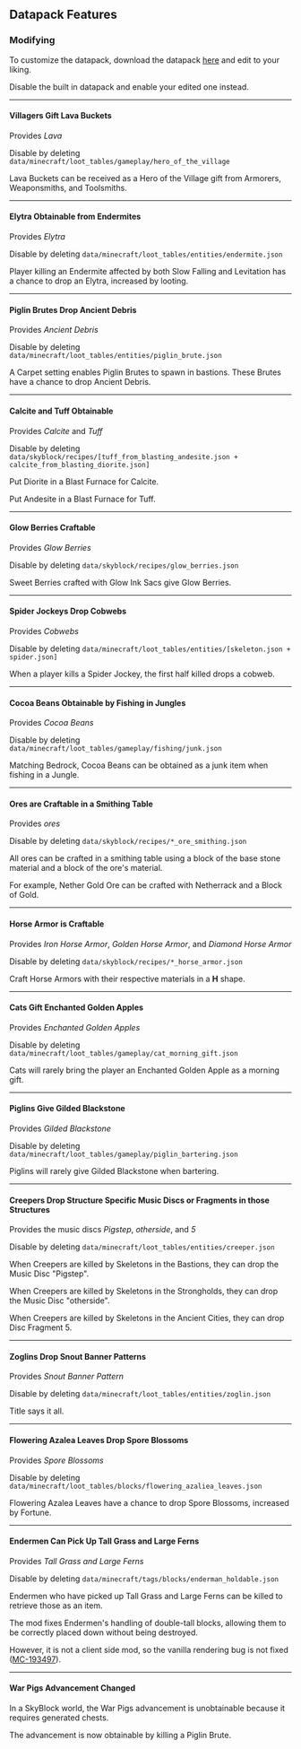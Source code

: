 ## Datapack Features

### Modifying

To customize the datapack,
download the
datapack [here](https://download-directory.github.io/?url=https%3A%2F%2Fgithub.com%2Fjsorrell%2FCarpetSkyAdditions%2Ftree%2FHEAD%2Fdatapack)
and edit to your liking.

Disable the built in datapack and enable your edited one instead.

---

#### Villagers Gift Lava Buckets ####

Provides *Lava*

Disable by deleting  ```data/minecraft/loot_tables/gameplay/hero_of_the_village```

Lava Buckets can be received as a Hero of the Village gift from Armorers, Weaponsmiths, and Toolsmiths.

---

#### Elytra Obtainable from Endermites ####

Provides *Elytra*

Disable by deleting  ```data/minecraft/loot_tables/entities/endermite.json```

Player killing an Endermite affected by both Slow Falling and Levitation
has a chance to drop an Elytra, increased by looting.

---

#### Piglin Brutes Drop Ancient Debris ####

Provides *Ancient Debris*

Disable by deleting  ```data/minecraft/loot_tables/entities/piglin_brute.json```

A Carpet setting enables Piglin Brutes to spawn in bastions. These Brutes have a chance to drop Ancient Debris.

---

#### Calcite and Tuff Obtainable ####

Provides *Calcite* and *Tuff*

Disable by deleting  ```data/skyblock/recipes/[tuff_from_blasting_andesite.json + calcite_from_blasting_diorite.json]```

Put Diorite in a Blast Furnace for Calcite.

Put Andesite in a Blast Furnace for Tuff.

---

#### Glow Berries Craftable ####

Provides *Glow Berries*

Disable by deleting  ```data/skyblock/recipes/glow_berries.json```

Sweet Berries crafted with Glow Ink Sacs give Glow Berries.

---

#### Spider Jockeys Drop Cobwebs ####

Provides *Cobwebs*

Disable by deleting  ```data/minecraft/loot_tables/entities/[skeleton.json + spider.json]```

When a player kills a Spider Jockey, the first half killed drops a cobweb.

---

#### Cocoa Beans Obtainable by Fishing in Jungles ####

Provides *Cocoa Beans*

Disable by deleting  ```data/minecraft/loot_tables/gameplay/fishing/junk.json```

Matching Bedrock, Cocoa Beans can be obtained as a junk item when fishing in a Jungle.

---

#### Ores are Craftable in a Smithing Table ####

Provides *ores*

Disable by deleting  ```data/skyblock/recipes/*_ore_smithing.json```

All ores can be crafted in a smithing table using a block of the base stone material and a block of the ore's material.

For example, Nether Gold Ore can be crafted with Netherrack and a Block of Gold.

---

#### Horse Armor is Craftable ####

Provides *Iron Horse Armor*, *Golden Horse Armor*, and *Diamond Horse Armor*

Disable by deleting  ```data/skyblock/recipes/*_horse_armor.json```

Craft Horse Armors with their respective materials in a **H** shape.

---

#### Cats Gift Enchanted Golden Apples ####

Provides *Enchanted Golden Apples*

Disable by deleting  ```data/minecraft/loot_tables/gameplay/cat_morning_gift.json```

Cats will rarely bring the player an Enchanted Golden Apple as a morning gift.

---

#### Piglins Give Gilded Blackstone ####

Provides *Gilded Blackstone*

Disable by deleting  ```data/minecraft/loot_tables/gameplay/piglin_bartering.json```

Piglins will rarely give Gilded Blackstone when bartering.

---

#### Creepers Drop Structure Specific Music Discs or Fragments in those Structures ####

Provides the music discs *Pigstep*, *otherside*, and *5*

Disable by deleting  ```data/minecraft/loot_tables/entities/creeper.json```

When Creepers are killed by Skeletons in the Bastions, they can drop the Music Disc "Pigstep".

When Creepers are killed by Skeletons in the Strongholds, they can drop the Music Disc "otherside".

When Creepers are killed by Skeletons in the Ancient Cities, they can drop Disc Fragment 5.

---

#### Zoglins Drop Snout Banner Patterns ####

Provides *Snout Banner Pattern*

Disable by deleting  ```data/minecraft/loot_tables/entities/zoglin.json```

Title says it all.

---

#### Flowering Azalea Leaves Drop Spore Blossoms ####

Provides *Spore Blossoms*

Disable by deleting  ```data/minecraft/loot_tables/blocks/flowering_azaliea_leaves.json```

Flowering Azalea Leaves have a chance to drop Spore Blossoms, increased by Fortune.

---

#### Endermen Can Pick Up Tall Grass and Large Ferns ####

Provides *Tall Grass and Large Ferns*

Disable by deleting  ```data/minecraft/tags/blocks/enderman_holdable.json```

Endermen who have picked up Tall Grass and Large Ferns can be killed to retrieve those as an item.

The mod fixes Endermen's handling of double-tall blocks, allowing them to be correctly placed down without being
destroyed.

However, it is not a client side mod, so the vanilla rendering bug is not
fixed ([MC-193497](https://bugs.mojang.com/browse/MC-193497)).

---

#### War Pigs Advancement Changed ####

In a SkyBlock world, the War Pigs advancement is unobtainable because it requires generated chests.

The advancement is now obtainable by killing a Piglin Brute.
